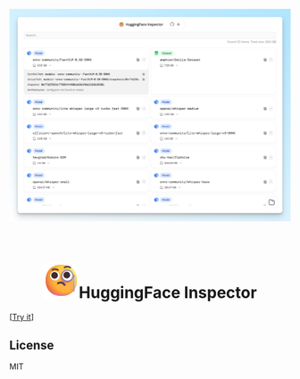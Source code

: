 <p align="center">
  <picture>
    <source
      width="850"
      srcset="./docs/public/screenshot-dark.png"
      media="(prefers-color-scheme: dark)"
    />
    <source
      width="850"
      srcset="./docs/public/screenshot-light.png"
      media="(prefers-color-scheme: light), (prefers-color-scheme: no-preference)"
    />
    <img width="850" src="./docs/public/screenshot-light.png" />
  </picture>
</p>

<br>

<h1 align="center">
  <img src="./apps/inspector/public/favicon.svg">HuggingFace Inspector
</h1>

[[Try it](https://huggingface-inspector.netlify.app)]

## License

MIT
